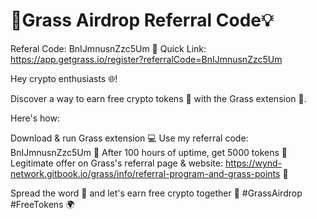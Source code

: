 # 🚀Grass Airdrop Referral Code💡 #

Referal Code: BnIJmnusnZzc5Um 🔗 Quick Link: https://app.getgrass.io/register?referralCode=BnIJmnusnZzc5Um

Hey crypto enthusiasts 🌐!

Discover a way to earn free crypto tokens 🤑 with the Grass extension 🔗.

Here's how:

Download & run Grass extension 💻
Use my referral code: BnIJmnusnZzc5Um 📝
After 100 hours of uptime, get 5000 tokens 🎉
Legitimate offer on Grass's referral page & website: https://wynd-network.gitbook.io/grass/info/referral-program-and-grass-points 📑

Spread the word 📣 and let's earn free crypto together 🤝 #GrassAirdrop #FreeTokens 🌍
